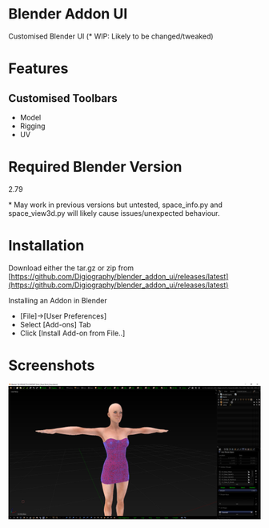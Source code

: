 # Blender Addon UI

Customised Blender UI (* WIP: Likely to be changed/tweaked)

# Features

## Customised Toolbars
- Model
- Rigging
- UV

# Required Blender Version

2.79 

\* May work in previous versions but untested, space_info.py and space_view3d.py will likely cause issues/unexpected behaviour.

# Installation

Download either the tar.gz or zip from [https://github.com/Digiography/blender_addon_ui/releases/latest](https://github.com/Digiography/blender_addon_ui/releases/latest)

Installing an Addon in Blender

- [File]->[User Preferences]
- Select [Add-ons] Tab
- Click [Install Add-on from File..]

# Screenshots

![alt](/screenshots/ui.png)